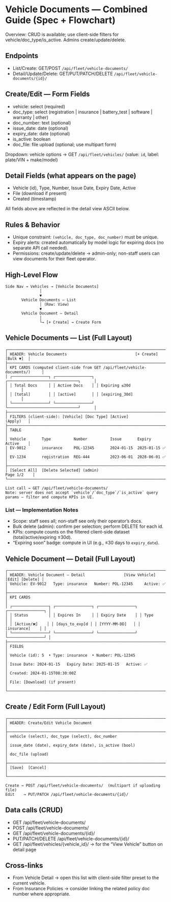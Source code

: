 # Vehicle Documents — Combined Guide (Spec + Flowchart)

Overview: CRUD is available; use client-side filters for vehicle/doc_type/is_active. Admins create/update/delete.

## Endpoints

- List/Create: GET/POST `/api/fleet/vehicle-documents/`
- Detail/Update/Delete: GET/PUT/PATCH/DELETE `/api/fleet/vehicle-documents/{id}/`

## Create/Edit — Form Fields

- vehicle: select (required)
- doc_type: select (registration | insurance | battery_test | software | warranty | other)
- doc_number: text (optional)
- issue_date: date (optional)
- expiry_date: date (optional)
- is_active: boolean
- doc_file: file upload (optional; use multipart form)

Dropdown: vehicle options → GET `/api/fleet/vehicles/` (value: `id`, label: plate/VIN + make/model)

## Detail Fields (what appears on the page)

- Vehicle (id), Type, Number, Issue Date, Expiry Date, Active
- File (download if present)
- Created (timestamp)

All fields above are reflected in the detail view ASCII below.

## Rules & Behavior

- Unique constraint: `(vehicle, doc_type, doc_number)` must be unique.
- Expiry alerts: created automatically by model logic for expiring docs (no separate API call needed).
- Permissions: create/update/delete → admin-only; non-staff users can view documents for their fleet operator.

## High‑Level Flow

```
Side Nav → Vehicles → [Vehicle Documents]
               │
               ▼
       Vehicle Documents — List
               │ (Row: View)
               ▼
       Vehicle Document — Detail
               │
               └→ [+ Create] → Create Form
```

## Vehicle Documents — List (Full Layout)

```
┌─────────────────────────────────────────────────────────────────────────────┐
│ HEADER: Vehicle Documents                              [+ Create] [Bulk ▼]  │
├─────────────────────────────────────────────────────────────────────────────┤
│ KPI CARDS (computed client-side from GET /api/fleet/vehicle-documents/)     │
│ ┌────────────────┐ ┌────────────────┐ ┌───────────────────────────────┐      │
│ │ Total Docs     │ │ Active Docs    │ │ Expiring ≤30d                │      │
│ │ [total]        │ │ [active]       │ │ [expiring_30d]               │      │
│ └────────────────┘ └────────────────┘ └───────────────────────────────┘      │
├─────────────────────────────────────────────────────────────────────────────┤
│ FILTERS (client-side): [Vehicle] [Doc Type] [Active]              (Apply)   │
├─────────────────────────────────────────────────────────────────────────────┤
│ TABLE                                                                        │
│ Vehicle       Type          Number          Issue       Expiry     Active    │
│ EV-9012       insurance     POL-12345       2024-01-15  2025-01-15 ✅        │
│ EV-1234       registration  REG-444         2023-06-01  2028-06-01 ✅        │
├─────────────────────────────────────────────────────────────────────────────┤
│ [Select All]  [Delete Selected] (admin)                          Page 1/2    │
└─────────────────────────────────────────────────────────────────────────────┘

List call → GET /api/fleet/vehicle-documents/
Note: server does not accept `vehicle`/`doc_type`/`is_active` query params — filter and compute KPIs in UI.
```

### List — Implementation Notes

- Scope: staff sees all; non-staff see only their operator’s docs.
- Bulk delete (admin): confirm per selection; perform DELETE for each id.
- KPIs: compute counts on the filtered client-side dataset (total/active/expiring ≤30d).
- “Expiring soon” badge: compute in UI (e.g., ≤30 days to `expiry_date`).

## Vehicle Document — Detail (Full Layout)

```
┌─────────────────────────────────────────────────────────────────────────────┐
│ HEADER: Vehicle Document — Detail                 [View Vehicle] [Edit] [Delete] │
│ Vehicle: EV-9012   Type: insurance   Number: POL-12345     Active: ✅          │
├─────────────────────────────────────────────────────────────────────────────┤
│ KPI CARDS                                                                    │
│ ┌────────────────┐ ┌────────────────┐ ┌────────────────┐ ┌────────────────┐ │
│ │ Status         │ │ Expires In     │ │ Expiry Date    │ │ Type           │ │
│ │ [Active/❌]    │ │ [days_to_exp]d │ │ [YYYY-MM-DD]   │ │ [insurance]    │ │
│ └────────────────┘ └────────────────┘ └────────────────┘ └────────────────┘ │
├─────────────────────────────────────────────────────────────────────────────┤
│ FIELDS                                                                        │
│ Vehicle (id): 5  • Type: insurance  • Number: POL-12345                       │
│ Issue Date: 2024-01-15   Expiry Date: 2025-01-15   Active: ✅                  │
│ Created: 2024-01-15T08:30:00Z                                                 │
│ File: [Download] (if present)                                                 │
└─────────────────────────────────────────────────────────────────────────────┘
```

## Create / Edit Form (Full Layout)

```
┌─────────────────────────────────────────────────────────────────────────────┐
│ HEADER: Create/Edit Vehicle Document                                        │
├─────────────────────────────────────────────────────────────────────────────┤
│ vehicle (select), doc_type (select), doc_number                             │
│ issue_date (date), expiry_date (date), is_active (bool)                     │
│ doc_file (upload)                                                           │
├─────────────────────────────────────────────────────────────────────────────┤
│ [Save]  [Cancel]                                                            │
└─────────────────────────────────────────────────────────────────────────────┘

Create → POST /api/fleet/vehicle-documents/  (multipart if uploading file)
Edit    → PUT/PATCH /api/fleet/vehicle-documents/{id}/
```

## Data calls (CRUD)

- GET /api/fleet/vehicle-documents/
- POST /api/fleet/vehicle-documents/
- GET /api/fleet/vehicle-documents/{id}/
- PUT/PATCH/DELETE /api/fleet/vehicle-documents/{id}/
 - GET /api/fleet/vehicles/{vehicle_id}/  → for the “View Vehicle” button on detail page

## Cross-links

- From Vehicle Detail → open this list with client-side filter preset to the current vehicle.
- From Insurance Policies → consider linking the related policy doc number where appropriate.
